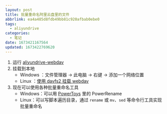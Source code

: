 ```yaml
---
layout: post
title: 批量重命名阿里云盘里的文件
abbrlink: ea4a485d8fdb49bb81c920afbab0ebe0
tags:
  - aliyundrive
categories:
  - 笔记
date: 1673421167564
updated: 1673422769620
---
```

1. 运行 [aliyundrive-webdav](https://github.com/messense/aliyundrive-webdav)
2. 挂载到本地
   * Windows ：文件管理器 → 此电脑 → 右键 → 添加一个网络位置
   * Linux ：[使用 davfs2 挂载 webdav](https://blog.oopsky.top/post/a7b61f3fa1934555a3a519c34a61cd75/)
3. 现在可以使用各种批量重命名工具
   * Windows：可以用 [PowerToys](https://github.com/microsoft/PowerToys) 里的 PowerRename
   * Linux：可以写脚本遍历目录，通过 `rename` 或 `mv`、`sed` 等命令行工具实现批量重命名
